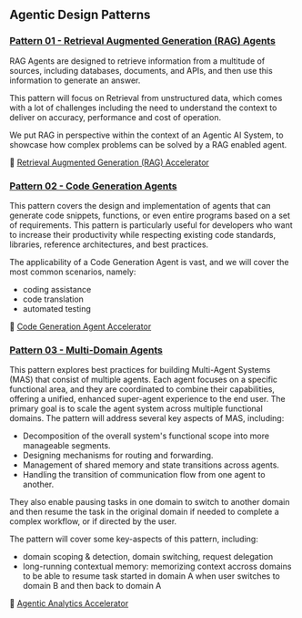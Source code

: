 ## Agentic Design Patterns

### [Pattern 01 - Retrieval Augmented Generation (RAG) Agents](01-rag-agent/README.md)

RAG Agents are designed to retrieve information from a multitude of sources, including databases, documents, and APIs, and then use this information to generate an answer.

This pattern will focus on Retrieval from unstructured data, which comes with a lot of challenges including the need to understand the context to deliver on accuracy, performance and cost of operation.

We put RAG in perspective within the context of an Agentic AI System, to showcase how complex problems can be solved by a RAG enabled agent.

:rocket: [Retrieval Augmented Generation (RAG) Accelerator](../4_accelerators/01-rag-agent/README.md)

### [Pattern 02 - Code Generation Agents](02-code-generation-agent/README.md)

This pattern covers the design and implementation of agents that can generate code snippets, functions, or even entire programs based on a set of requirements. This pattern is particularly useful for developers who want to increase their productivity while respecting existing code standards, libraries, reference architectures, and best practices.

The applicability of a Code Generation Agent is vast, and we will cover the most common scenarios, namely:
- coding assistance
- code translation
- automated testing

:rocket: [Code Generation Agent Accelerator](../4_accelerators/02-code-generation-agent/README.md)

### [Pattern 03 - Multi-Domain Agents](03-multi-domain-agents/README.md)

This pattern explores best practices for building Multi-Agent Systems (MAS) that consist of multiple agents. Each agent focuses on a specific functional area, and they are coordinated to combine their capabilities, offering a unified, enhanced super-agent experience to the end user. The primary goal is to scale the agent system across multiple functional domains. The pattern will address several key aspects of MAS, including:  
  
- Decomposition of the overall system's functional scope into more manageable segments.  
- Designing mechanisms for routing and forwarding.  
- Management of shared memory and state transitions across agents.  
- Handling the transition of communication flow from one agent to another.  

They also enable pausing tasks in one domain to switch to another domain and then resume the task in the original domain if needed to complete a complex workflow, or if directed by the user.

The pattern will cover some key-aspects of this pattern, including:
- domain scoping & detection, domain switching, request delegation
- long-running contextual memory: memorizing context accross domains to be able to resume task started in domain A when user switches to domain B and then back to domain A

:rocket: [Agentic Analytics Accelerator](../4_accelerators/03-multi-domain-agents/automating_analytics/README.md)